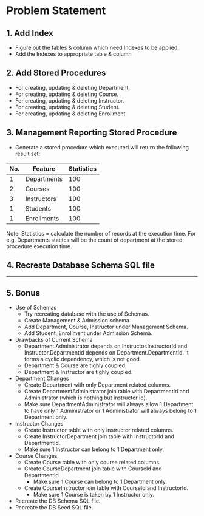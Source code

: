 # Problem Statement

## 1. Add Index

- Figure out the tables & column which need Indexes to be applied. 
- Add the Indexes to appropriate table & column

## 2. Add Stored Procedures
- For creating, updating & deleting Department.
- For creating, updating & deleting Course.
- For creating, updating & deleting Instructor.
- For creating, updating & deleting Student.
- For creating, updating & deleting Enrollment.

## 3. Management Reporting Stored Procedure
- Generate a stored procedure which executed will return the following result set:


| No.      | Feature | Statistics |
| ----------- | ----------- | ----------- |
| 1      | Departments       | 100|
| 2      | Courses       | 100|
| 3      | Instructors       | 100|
| 1      | Students       | 100|
| 1      | Enrollments       | 100|

Note: Statistics = calculate the number of records at the execution time. For e.g. Departments statitcs will be the count of department at the stored procedure execution time.

## 4. Recreate Database Schema SQL file


---


## 5. Bonus
- Use of Schemas
    - Try recreating database with the use of Schemas.
    - Create Management & Admission schema.
    - Add Department, Course, Instructor under Management Schema.
    - Add Student, Enrollment under Admission Schema.
- Drawbacks of Current Schema
    - Department.Administrator depends on Instructor.InstructorId and Instructor.DepartmentId depends on Department.DepartmentId. It forms a cyclic dependency, which is not good.
    - Department & Course are tighly coupled.
    - Department & Instructor are tighly coupled.
- Department Changes
    - Create Department with only Department related columns.
    - Create DepartmentAdministrator join table with DepartmentId and Administrator (which is nothing but instructor id).
    - Make sure DepartmentAdministrator will always allow 1 Department to have only 1.Administrator or 1 Administrator will always belong to 1 Department only.
- Instructor Changes
    - Create Instructor table with only instructor related columns.
    - Create InstructorDepartment join table with InstructorId and DepartmentId.
    - Make sure 1 Instructor can belong to 1 Department only.
- Course Changes
    - Create Course table with only course related columns.
    - Create CourseDepartment join table with CourseId and DepartmentId.
        - Make sure 1 Course can belong to 1 Department only.
    - Create CourseInstructor join table with CourseId and InstructorId.
        - Make sure 1 Course is taken by 1 Instructor only.
- Recreate the DB Schema SQL file.
- Recreate the DB Seed SQL file.